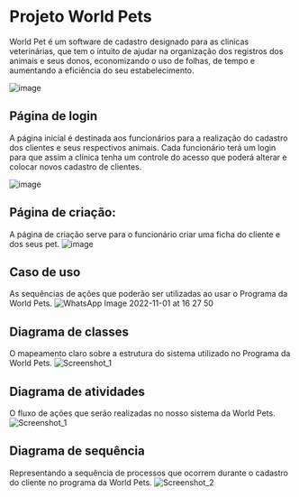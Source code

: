 # Projeto World Pets 
World Pet é um software de cadastro designado para as clinicas veterinárias, que tem o intuito de ajudar na organização dos registros dos animais e seus donos, economizando o uso de folhas, de tempo e aumentando a eficiência do seu estabelecimento.

 ![image](https://user-images.githubusercontent.com/103151921/188516887-c8079370-2ba5-4160-8f22-0945681ec087.png)
## Página de login
A página inicial é destinada aos funcionários para a realização do cadastro dos clientes e seus respectivos animais. Cada funcionário terá um login para que assim a clínica tenha um controle do acesso que poderá alterar e colocar novos cadastro de clientes.

![image](https://i.imgur.com/qm3J1i5.png)
## Página de criação:
A página de criação serve para o funcionário criar uma ficha do cliente e dos seus pet.
![image](https://i.imgur.com/nW3yGoK.png)

## Caso de uso
As sequências de ações que poderão ser utilizadas ao usar o Programa da World Pets.
![WhatsApp Image 2022-11-01 at 16 27 50](https://user-images.githubusercontent.com/103151921/199352937-3fe2745f-feb2-4df7-9e2d-b1b54bf6824d.jpeg)

## Diagrama de classes
O mapeamento claro sobre a estrutura do sistema utilizado no Programa da World Pets.
![Screenshot_1](https://user-images.githubusercontent.com/103151921/200385758-fb4742a1-9122-44fb-9c92-be013ec4efbc.png)

## Diagrama de atividades
O fluxo de ações que serão realizadas no nosso sistema da World Pets.
![Screenshot_1](https://user-images.githubusercontent.com/103151921/201767492-69da72d0-94d3-4c11-acdc-f7e0d9c42c69.png)

## Diagrama de sequência
Representando a sequência de processos que ocorrem durante o cadastro do cliente no programa da World Pets.
![Screenshot_2](https://user-images.githubusercontent.com/103151921/202818715-b19395db-1ed1-457a-a51c-dbb8fe1801d0.png)
